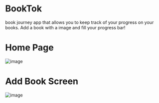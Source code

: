 # BookTok
book journey app that allows you to keep track of your progress on your books.
Add a book with a image and fill your progress bar!

# Home Page
![image](https://github.com/user-attachments/assets/8747d893-323f-4a0f-8096-a215b4e5bf0b)

# Add Book Screen
![image](https://github.com/user-attachments/assets/55f89f6b-f4bb-474d-8f82-22c837656a04)
